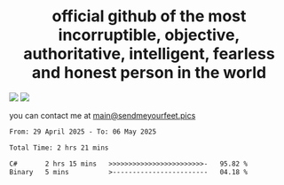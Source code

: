 <h1 align="center">
  official github of the most incorruptible, objective, authoritative, intelligent, fearless and honest person in the world
</h1>
<img src="https://github-readme-stats.vercel.app/api?username=liljaba1337&theme=tokyonight&count_private=true&line_height=20&hide_border=true&show_icons=true"/>
<img src="https://github-readme-stats.vercel.app/api/top-langs/?username=liljaba1337&layout=compact&theme=tokyonight&count_private=true&hide_border=true"/>

you can contact me at main@sendmeyourfeet.pics

<!--START_SECTION:waka-->

```txt
From: 29 April 2025 - To: 06 May 2025

Total Time: 2 hrs 21 mins

C#       2 hrs 15 mins   >>>>>>>>>>>>>>>>>>>>>>>>-   95.82 %
Binary   5 mins          >------------------------   04.18 %
```

<!--END_SECTION:waka-->
